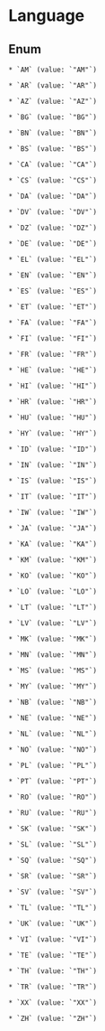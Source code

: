 
# Language

## Enum


    * `AM` (value: `"AM"`)

    * `AR` (value: `"AR"`)

    * `AZ` (value: `"AZ"`)

    * `BG` (value: `"BG"`)

    * `BN` (value: `"BN"`)

    * `BS` (value: `"BS"`)

    * `CA` (value: `"CA"`)

    * `CS` (value: `"CS"`)

    * `DA` (value: `"DA"`)

    * `DV` (value: `"DV"`)

    * `DZ` (value: `"DZ"`)

    * `DE` (value: `"DE"`)

    * `EL` (value: `"EL"`)

    * `EN` (value: `"EN"`)

    * `ES` (value: `"ES"`)

    * `ET` (value: `"ET"`)

    * `FA` (value: `"FA"`)

    * `FI` (value: `"FI"`)

    * `FR` (value: `"FR"`)

    * `HE` (value: `"HE"`)

    * `HI` (value: `"HI"`)

    * `HR` (value: `"HR"`)

    * `HU` (value: `"HU"`)

    * `HY` (value: `"HY"`)

    * `ID` (value: `"ID"`)

    * `IN` (value: `"IN"`)

    * `IS` (value: `"IS"`)

    * `IT` (value: `"IT"`)

    * `IW` (value: `"IW"`)

    * `JA` (value: `"JA"`)

    * `KA` (value: `"KA"`)

    * `KM` (value: `"KM"`)

    * `KO` (value: `"KO"`)

    * `LO` (value: `"LO"`)

    * `LT` (value: `"LT"`)

    * `LV` (value: `"LV"`)

    * `MK` (value: `"MK"`)

    * `MN` (value: `"MN"`)

    * `MS` (value: `"MS"`)

    * `MY` (value: `"MY"`)

    * `NB` (value: `"NB"`)

    * `NE` (value: `"NE"`)

    * `NL` (value: `"NL"`)

    * `NO` (value: `"NO"`)

    * `PL` (value: `"PL"`)

    * `PT` (value: `"PT"`)

    * `RO` (value: `"RO"`)

    * `RU` (value: `"RU"`)

    * `SK` (value: `"SK"`)

    * `SL` (value: `"SL"`)

    * `SQ` (value: `"SQ"`)

    * `SR` (value: `"SR"`)

    * `SV` (value: `"SV"`)

    * `TL` (value: `"TL"`)

    * `UK` (value: `"UK"`)

    * `VI` (value: `"VI"`)

    * `TE` (value: `"TE"`)

    * `TH` (value: `"TH"`)

    * `TR` (value: `"TR"`)

    * `XX` (value: `"XX"`)

    * `ZH` (value: `"ZH"`)



